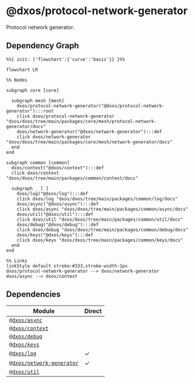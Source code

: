 # @dxos/protocol-network-generator

Protocol network generator.

## Dependency Graph

```mermaid
%%{ init: {'flowchart':{'curve':'basis'}} }%%

flowchart LR

%% Nodes

subgraph core [core]

  subgraph mesh [mesh]
    dxos/protocol-network-generator("@dxos/protocol-network-generator"):::root
    click dxos/protocol-network-generator "dxos/dxos/tree/main/packages/core/mesh/protocol-network-generator/docs"
    dxos/network-generator("@dxos/network-generator"):::def
    click dxos/network-generator "dxos/dxos/tree/main/packages/core/mesh/network-generator/docs"
  end
end

subgraph common [common]
  dxos/context("@dxos/context"):::def
  click dxos/context "dxos/dxos/tree/main/packages/common/context/docs"

  subgraph _ [ ]
    dxos/log("@dxos/log"):::def
    click dxos/log "dxos/dxos/tree/main/packages/common/log/docs"
    dxos/async("@dxos/async"):::def
    click dxos/async "dxos/dxos/tree/main/packages/common/async/docs"
    dxos/util("@dxos/util"):::def
    click dxos/util "dxos/dxos/tree/main/packages/common/util/docs"
    dxos/debug("@dxos/debug"):::def
    click dxos/debug "dxos/dxos/tree/main/packages/common/debug/docs"
    dxos/keys("@dxos/keys"):::def
    click dxos/keys "dxos/dxos/tree/main/packages/common/keys/docs"
  end
end

%% Links
linkStyle default stroke:#333,stroke-width:1px
dxos/protocol-network-generator --> dxos/network-generator
dxos/async --> dxos/context
```

## Dependencies

| Module | Direct |
|---|---|
| [`@dxos/async`](../../../../common/async/docs/README.md) |  |
| [`@dxos/context`](../../../../common/context/docs/README.md) |  |
| [`@dxos/debug`](../../../../common/debug/docs/README.md) |  |
| [`@dxos/keys`](../../../../common/keys/docs/README.md) |  |
| [`@dxos/log`](../../../../common/log/docs/README.md) | &check; |
| [`@dxos/network-generator`](../../network-generator/docs/README.md) | &check; |
| [`@dxos/util`](../../../../common/util/docs/README.md) |  |
